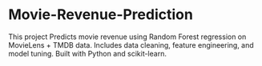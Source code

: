 # Movie-Revenue-Prediction
This project Predicts movie revenue using Random Forest regression on MovieLens + TMDB data. Includes data cleaning, feature engineering, and model tuning. Built with Python and scikit-learn. 
